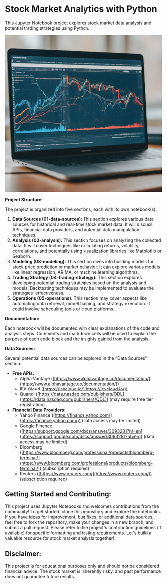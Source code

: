 # Stock Market Analytics with Python

This Jupyter Notebook project explores stock market data analysis and potential trading strategies using Python. 

![Stock Market Analytics by ozkary](./images/ozkary-stock-market-analytics.jpg)

**Project Structure:**

The project is organized into five sections, each with its own notebook(s):

  1. **Data Sources (01-data-sources):** This section explores various data sources for historical and real-time stock market data. It will discuss APIs, financial data providers, and potential data manipulation techniques. 
  2. **Analysis (02-analysis):** This section focuses on analyzing the collected data. It will cover techniques like calculating returns, volatility, correlations, and potentially using visualization libraries like Matplotlib or Seaborn.
  3. **Modeling (03-modeling):** This section dives into building models for stock price prediction or market behavior. It can explore various models like linear regression, ARIMA, or machine learning algorithms.
  4. **Trading Strategy (04-trading-strategy):** This section explores developing potential trading strategies based on the analysis and models. Backtesting techniques may be implemented to evaluate the strategies' effectiveness.
  5. **Operations (05-operations):** This section may cover aspects like automating data retrieval, model training, and strategy execution. It could involve scheduling tools or cloud platforms.



**Documentation:**

Each notebook will be documented with clear explanations of the code and analysis steps. Comments and markdown cells will be used to explain the purpose of each code block and the insights gained from the analysis.

**Data Sources:**

Several potential data sources can be explored in the "Data Sources" section:

* **Free APIs:**
    * Alpha Vantage ([https://www.alphavantage.co/documentation/](https://www.alphavantage.co/documentation/))
    * IEX Cloud ([https://iexcloud.io/](https://iexcloud.io/))
    * Quandl ([https://data.nasdaq.com/publishers/QDL](https://data.nasdaq.com/publishers/QDL)) (may require free tier registration)
* **Financial Data Providers:**
    * Yahoo Finance ([https://finance.yahoo.com/](https://finance.yahoo.com/)) (data access may be limited)
    * Google Finance ([https://support.google.com/docs/answer/3093281?hl=en](https://support.google.com/docs/answer/3093281?hl=en)) (data access may be limited)
    * Bloomberg ([https://www.bloomberg.com/professional/products/bloomberg-terminal/](https://www.bloomberg.com/professional/products/bloomberg-terminal/)) (subscription required)
    * Reuters ([https://www.reuters.com/](https://www.reuters.com/)) (subscription required)

## Getting Started and Contributing:

This project uses Jupyter Notebooks and welcomes contributions from the community! To get started, clone this repository and explore the notebooks. If you have ideas for improvement, bug fixes, or additional data sources, feel free to fork the repository, make your changes in a new branch, and submit a pull request. Please refer to the project's contribution guidelines (if available) for specific formatting and testing requirements. Let's build a valuable resource for stock market analysis together!

## Disclaimer:

This project is for educational purposes only and should not be considered financial advice. The stock market is inherently risky, and past performance does not guarantee future results.

